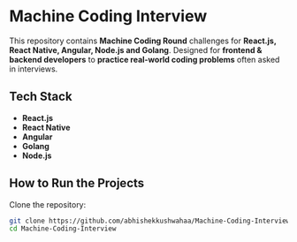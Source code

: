# Machine Coding Interview

This repository contains **Machine Coding Round** challenges for **React.js, React Native, Angular, Node.js and Golang**.
Designed for **frontend & backend developers** to **practice real-world coding problems** often asked in interviews.

## Tech Stack

- **React.js**
- **React Native**
- **Angular**
- **Golang**
- **Node.js**

## How to Run the Projects

Clone the repository:
```bash
git clone https://github.com/abhishekkushwahaa/Machine-Coding-Interview.git
cd Machine-Coding-Interview
```
